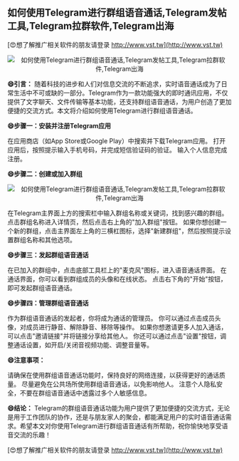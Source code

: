 ## **如何使用Telegram进行群组语音通话,Telegram发帖工具,Telegram拉群软件,Telegram出海**

[😍想了解推广相关软件的朋友请登录 http://www.vst.tw](http://www.vst.tw)

 <center><img src="https://vst.tw/MP4/tuiguang/png/8.png" alt="如何使用Telegram进行群组语音通话,Telegram发帖工具,Telegram拉群软件,Telegram出海"></center>

**😄引言：**
随着科技的进步和人们对信息交流的不断追求，实时语音通话成为了日常生活中不可或缺的一部分。Telegram作为一款功能强大的即时通讯应用，不仅提供了文字聊天、文件传输等基本功能，还支持群组语音通话，为用户创造了更加便捷的交流方式。本文将介绍如何使用Telegram进行群组语音通话。

**😄步骤一：安装并注册Telegram应用**

在应用商店（如App Store或Google Play）中搜索并下载Telegram应用。
打开应用后，按照提示输入手机号码，并完成短信验证码的验证。
输入个人信息完成注册。

**😄步骤二：创建或加入群组**

 <center><img src="https://vst.tw/MP4/tuiguang/png/3.png" alt="如何使用Telegram进行群组语音通话,Telegram发帖工具,Telegram拉群软件,Telegram出海"></center>

在Telegram主界面上方的搜索栏中输入群组名称或关键词，找到感兴趣的群组。
点击群组名称进入详情页，然后点击右上角的"加入群组"按钮。
如果你想创建一个新的群组，点击主界面左上角的三横杠图标，选择"新建群组"，然后按照提示设置群组名称和其他选项。

**😄步骤三：发起群组语音通话**

在已加入的群组中，点击底部工具栏上的"麦克风"图标，进入语音通话界面。
在通话界面，你可以看到群组成员的头像和在线状态。
点击右下角的"开始"按钮，即可发起群组语音通话。

**😄步骤四：管理群组语音通话**

作为群组语音通话的发起者，你将成为通话的管理员。
你可以通过点击成员头像，对成员进行静音、解除静音、移除等操作。
如果你想邀请更多人加入通话，可以点击"邀请链接"并将链接分享给其他人。
你还可以通过点击"设置"按钮，调整通话设置，如开启/关闭音视频功能、调整音量等。

**😄注意事项：**

请确保在使用群组语音通话功能时，保持良好的网络连接，以获得更好的通话质量。
尽量避免在公共场所使用群组语音通话，以免影响他人。
注意个人隐私安全，不要在群组语音通话中透露过多个人敏感信息。

**😄结论：**
Telegram的群组语音通话功能为用户提供了更加便捷的交流方式，无论是用于工作团队的协作，还是与朋友家人的聚会，都能满足用户的实时语音通话需求。希望本文对你使用Telegram进行群组语音通话有所帮助，祝你愉快地享受语音交流的乐趣！

[😍想了解推广相关软件的朋友请登录 http://www.vst.tw](http://www.vst.tw)



